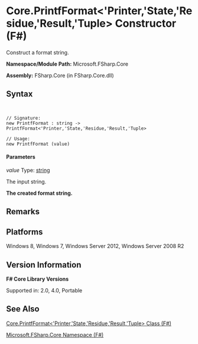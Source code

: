 # Core.PrintfFormat<'Printer,'State,'Residue,'Result,'Tuple> Constructor (F#)

Construct a format string.

**Namespace/Module Path:** Microsoft.FSharp.Core

**Assembly:** FSharp.Core (in FSharp.Core.dll)


## Syntax


```


// Signature:
new PrintfFormat : string -> PrintfFormat<'Printer,'State,'Residue,'Result,'Tuple>

// Usage:
new PrintfFormat (value)

```



#### Parameters
*value*
Type: [string](http://msdn.microsoft.com/en-us/library/12b97856-ec80-4f70-a018-afb0753f755a)


The input string.



**The created format string.**
## Remarks

## Platforms
Windows 8, Windows 7, Windows Server 2012, Windows Server 2008 R2


## Version Information
**F# Core Library Versions**

Supported in: 2.0, 4.0, Portable




## See Also
[Core.PrintfFormat&#60;'Printer,'State,'Residue,'Result,'Tuple&#62; Class &#40;F&#35;&#41;](Core.PrintfFormat%28%27Printer%2C%27State%2C%27Residue%2C%27Result%2C%27Tuple%29-Class-%28FSharp%29.md)

[Microsoft.FSharp.Core Namespace &#40;F&#35;&#41;](Microsoft.FSharp.Core-Namespace-%28FSharp%29.md)

